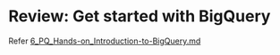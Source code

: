 # Review: Get started with BigQuery

Refer [6_PQ_Hands-on_Introduction-to-BigQuery.md](../../../3_Prepare-Data-for-Exploration/3_Module-3_All-about-databases/5_Working-with-large-datasets-in-SQL/6_PQ_Hands-on_Introduction-to-BigQuery.md)
